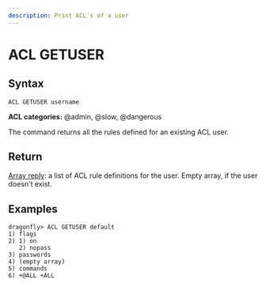 ```yaml
---
description: Print ACL's of a user
---
```


# ACL GETUSER

## Syntax

    ACL GETUSER username

**ACL categories:** @admin, @slow, @dangerous

The command returns all the rules defined for an existing ACL user.

## Return

[Array reply](https://redis.io/docs/reference/protocol-spec/#arrays): a list of ACL rule definitions for the user. Empty array, if the user doesn't exist.

## Examples

```shell
dragonfly> ACL GETUSER default 
1) flags
2) 1) on
   2) nopass
3) passwords
4) (empty array)
5) commands
6) +@ALL +ALL
```
